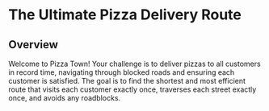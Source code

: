 # The Ultimate Pizza Delivery Route

## Overview 
Welcome to Pizza Town! Your challenge is to deliver pizzas to all customers in record time, navigating through blocked roads and ensuring each customer is satisfied. The goal is to find the shortest and most efficient route that visits each customer exactly once, traverses each street exactly once, and avoids any roadblocks.